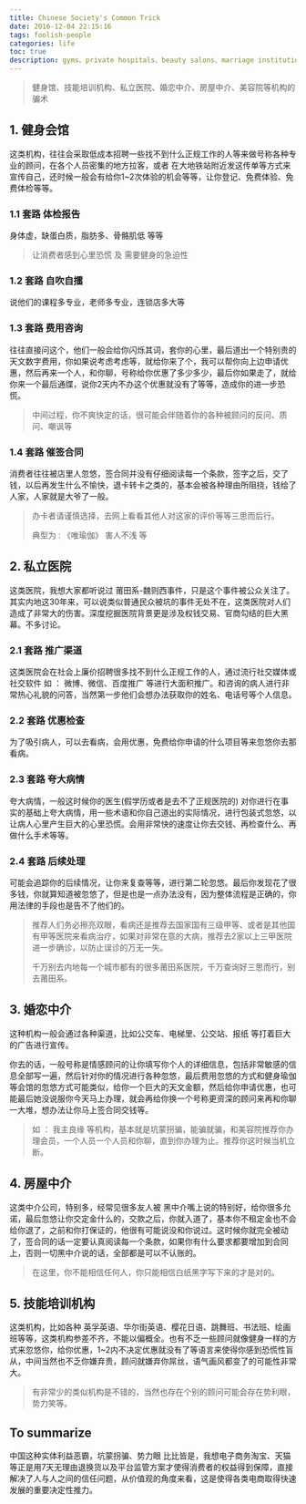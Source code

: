 ```yaml
---
title: Chinese Society's Common Trick
date: 2016-12-04 22:15:16
tags: foolish-people
categories: life
toc: true
description: gyms、private hospitals、beauty salons、marriage institutions、housing agencies trick 
---
```


> 健身馆、技能培训机构、私立医院、婚恋中介、房屋中介、美容院等机构的骗术

## 1. 健身会馆

这类机构，往往会采取低成本招聘一些找不到什么正规工作的人等来做号称各种专业的顾问，在各个人员密集的地方拉客，或者 在大地铁站附近发这传单等方式来宣传自己，还时候一般会有给你1~2次体验的机会等等，让你登记、免费体验、免费体检等等。

### 1.1 套路 体检报告

身体虚，缺蛋白质，脂肪多、骨骼肌低 等等

> 让消费者感到心里恐慌 及 需要健身的急迫性

### 1.2 套路 自吹自擂

说他们的课程多专业，老师多专业，连锁店多大等

### 1.3 套路 费用咨询

往往直接问这个，他们一般会给你闪烁其词，套你的心里，最后道出一个特别贵的天文数字费用，你如果说考虑考虑等，就给你来了个，我可以帮你向上边申请优惠，然后再来一个人，和你聊，号称给你优惠了多少多少，最后你如果走了，就给你来一个最后通牒，说你2天内不办这个优惠就没有了等等，造成你的进一步恐慌。

> 中间过程，你不爽快定的话，很可能会伴随着你的各种被顾问的反问、质问、嘲讽等

### 1.4 套路 催签合同

消费者往往被店里人忽悠，签合同并没有仔细阅读每一个条款，签字之后，交了钱，以后再发生什么不愉快，退卡转卡之类的，基本会被各种理由所阻挠，钱给了人家，人家就是大爷了一般。

> 办卡者请谨慎选择，去网上看看其他人对这家的评价等等三思而后行。
>
> 典型为 : 《唯瑜伽》 害人不浅 等

## 2. 私立医院

这类医院，我想大家都听说过 莆田系-魏则西事件，只是这个事件被公众关注了。其实内地这30年来，可以说类似普通民众被坑的事件无处不在，这类医院对人们造成了非常大的伤害。深度挖掘医院背景更是涉及权钱交易、官商勾结的巨大黑幕。不多讨论。

### 2.1 套路 推广渠道

这类医院会在社会上廉价招聘很多找不到什么正规工作的人，通过流行社交媒体或社交软件 如 ： 微博、微信、百度推广 等进行大面积推广。和咨询的病人进行非常热心礼貌的问答，当然第一步他们会想办法获取你的姓名、电话号等个人信息。

### 2.2 套路 优惠检查

为了吸引病人，可以去看病，会用优惠，免费给你申请的什么项目等来忽悠你去那看病。

### 2.3 套路 夸大病情

夸大病情，一般这时候你的医生(假学历或者是去不了正规医院的) 对你进行在事实的基础上夸大病情，用一些术语和你自己道出的实际情况，进行包装式忽悠，以让病人心里产生巨大的心里恐慌。会用非常快的速度让你去交钱、再检查什么、再做什么手术等等。

### 2.4 套路 后续处理

可能会追踪你的后续情况，让你来复查等等，进行第二轮忽悠。最后你发现花了很多钱，你就算知道被忽悠了，但是也是一点办法没有，因为整体流程是正确的，你用法律的手段也是告不了他们的。

> 推荐人们务必擦亮双眼，看病还是推荐去国家国有三级甲等、或者是其他国有甲等医院来看病治疗，如果对非常在意的大病，推荐去2家以上三甲医院进一步确诊，以防止误诊的万无一失。
> 
> 千万别去内地每一个城市都有的很多莆田系医院，千万查询好三思而行，别去莆田系。

## 3. 婚恋中介

这种机构一般会通过各种渠道，比如公交车、电梯里、公交站、报纸 等打着巨大的广告进行宣传。

你去的话，一般号称是情感顾问的让你填写你个人的详细信息，包括非常敏感的信息全部写一遍，然后针对你的情况进行各种忽悠，最后费用忽悠的方式和健身瑜伽等会馆的忽悠方式可能类似，给你一个巨大的天文金额，然后给你申请优惠，也可能最后她没说服你今天马上办理，就会再给你换一个号称更资深的顾问来再和你聊一大堆，想办法让你马上签合同交钱等。

> 如 ： 我主良缘 等机构，基本就是坑蒙拐骗，能骗就骗，和美容院推荐你办理会员，一个人员一个人员和你聊，直到你办理为止。推荐你这时候当机立断。

## 4. 房屋中介

这类中介公司，特别多，经常见很多友人被 黑中介嘴上说的特别好，给你很多允诺，最后忽悠让你交定金什么的，交款之后，你就入道了，基本你不租定金也不会给你退了，之前和你打保证的，他很有可能说没和你说过。这时候你就完全被动了，签合同的话一定要认真阅读每一个条款，如果你有什么要求都要增加到合同上，否则一切黑中介说的话，全部都是可以不认账的。

> 在这里，你不能相信任何人，你只能相信白纸黑字写下来的才是对的。

## 5. 技能培训机构

这类机构，比如各种 英孚英语、华尔街英语、樱花日语、跳舞班、书法班、绘画班等等，这类机构参差不齐，不能以偏概全。也有不乏一些顾问就像健身一样的方式来忽悠你，给你优惠，1~2内不决定优惠就没有了等语言来使得你感到恐慌性盲从，中间当然也不乏你嫌弃贵，顾问就嫌弃你屌丝，语气画风都变了的可能性非常大。

> 有非常少的类似机构是不错的，当然也存在个别的顾问可能会存在势利眼，势力笑等。

## To summarize

中国这种实体利益恶霸，坑蒙拐骗、势力眼 比比皆是，我想电子商务淘宝、天猫等正是用7天无理由退换货以及平台监管方案才使得消费者的权益得到保障，直接解决了人与人之间的信任问题，从价值观的角度来看，这是使得各类电商取得快速发展的重要决定性推力。